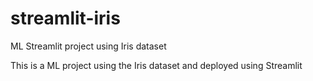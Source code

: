 # streamlit-iris
ML Streamlit project using Iris dataset 

This is a ML project using the Iris dataset and deployed using Streamlit
